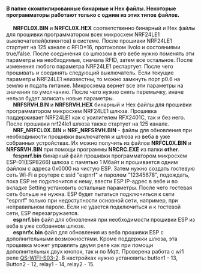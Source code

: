 #### В папке скомпилированные бинарные и Hex файлы. Некоторые программаторы работают только с одним из этих типов файлов.</br>
&emsp; **NRFCL0X.BIN** и **NRFCL0X.HEX** соответственно бинарный и Hex файлы для прошивки программатором всех микросхем NRF24LE1 выключателей(клиентов) в системе. После
прошивки NRF24LE1 стартует на 125 канале с RFID=16, протоколом livolo и состояниями true/false. После соединения со шлюзом в его вебе нужно поменять
эти параметры на необходимые, сначала RFID, затем все остальное. После изменения любого параметра NRF24LE1 рестартует. После чего прошивать и соединять следующий выключатель. Если текущие параметры NRF24LE1 неизвестны, то можно замкнуть порт p0.6 на землю и подать питание. Микросхема вернет все эти параметры на значения по умолчанию. После чего нужно снять перемычку, иначе нельзя будет записать новые параметры.</br>
&emsp; **NRFSRVH.BIN** и **NRFSRVH.HEX** бинарный и Hex файлы для прошивки программатором микросхем NRF24LE1 шлюза. Прошивка поддерживает NRF24LE1 как с усилителем RFX2401C, так и без него. После прошивки nrf24le1 шлюза также стартует на 125 канале.</br>
&emsp; **NRF_NRFCL0X.BIN** и **NRF_NRFSRVH.BIN** - файлы для обновления при необходимости прошивки выключателя и шлюза из веба в уже собранных устройствах. Их можно получить из файлов **NRFCL0X.BIN** и **NRFSRVH.BIN** при помощи программы **NRCRC.EXE** из папки **other**.</br>
&emsp; **fespnrf.bin** бинарный файл прошивки программатором микросхем ESP-01(ESP8266) шлюза с памятью 1 Мбайт и прошивается одним файлом с адреса 0x0000 на чистую ESP. Затем нужно создать гостевую сеть Wi-Fi в роутере с ssid "espnrf" и паролем "12345678", подождать, пока ESP не подключится к нему, ввести ESP IP-адрес в вебe и во вкладке Setting установить остальные параметры. После чего гостевая сеть больше не нужна. ESP будет пытаться подключиться к сети "espnrf" только при недоступности основной сети, например, при неправильном пароле. Если не удается подключиться и к гостевой сети, ESP перезагружается.</br>
&emsp; **espnrf.bin** файл для обновления при необходимости прошивки ESP из веба в уже собранном шлюзе.</br>
&emsp; **espnrfx.bin** файл для обновления из веба прошивки ESP с дополнительными возможностями. Кроме поддержки шлюза, эта прошивка может управлять двумя реле как при помощи дополнительных двух кнопок, так и по Mqtt. Проверена работа с wifi реле [QS-WIFI-S03-2](https://aliexpress.ru/item/33048104300.html?spm=a2g0s.9042311.0.0.274233edQYdkZw). В настройках нужно установить: button1 - 13, Button2 - 12, relay1 - 14, relay2 - 15.
